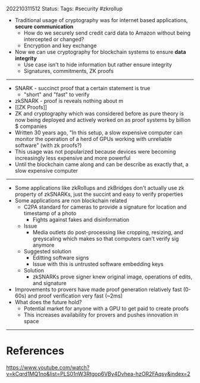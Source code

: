202210311512
Status: 
Tags: #security #zkrollup 

- Traditional usage of cryptography was for internet based applications, **secure communication**
	- How do we securely send credit card data to Amazon without being intercepted or changed?
	- Encryption and key exchange
- Now we can use cryptography for blockchain systems to ensure **data integrity**
	- Use case isn't to hide information but rather ensure integrity
	- Signatures, commitments, ZK proofs
---
- SNARK - succinct proof that a certain statement is true
	- "short" and "fast" to verify
- zkSNARK - proof is reveals nothing about m
- [[ZK Proofs]]
- ZK and cryptography which was considered before as pure theory is now being deployed and actively worked on as proof systems by billion $ companies
- Written 30 years ago, "In this setup, a slow expensive computer can monitor the operation of a herd of GPUs working with unreliable software" (with zk proofs?)
- This usage was not popularized because devices were becoming increasingly less expensive and more powerful
- Until the blockchain came along and can be describe as exactly that, a slow expensive computer
---
- Some applications like zkRollups and zkBridges don't actually use zk property of zkSNARKs, just the succint and easy to verify properties
- Some applications are non blockchain related
	- C2PA standard for cameras to provide a signature for location and timestamp of a photo
		- Fights against fakes and disinformation
	- Issue
		- Media outlets do post-processing like cropping, resizing, and greyscaling which makes so that computers can't verify sig anymore
	- Suggested solution
		- Editting software signs
		- Issue with this is untrusted software embedding keys
	- Solution
		- zkSNARKs prove signer knew original image, operations of edits, and signature
- Improvements to provers have made proof generation relatively fast (0-60s) and proof verification very fast (~2ms)
- What does the future hold?
	- Potential market for anyone with a GPU to get paid to create proofs
	- This increases availability for provers and pushes innovation in space






---
# References
https://www.youtube.com/watch?v=kCqrd1MQ1no&list=PLS01nW3Rtgop6VBy4Dvhea-hzOR2FAqsy&index=2

